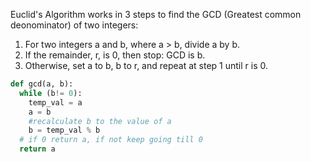 Euclid's Algorithm works in 3 steps to find the GCD (Greatest common deonominator) of two integers:

1. For two integers a and b, where a > b, divide a by b.
2. If the remainder, r, is 0, then stop: GCD is b.
3. Otherwise, set a to b, b to r, and repeat at step 1 until r is 0. 

```python
def gcd(a, b):
  while (b!= 0):
    temp_val = a
    a = b
    #recalculate b to the value of a
    b = temp_val % b
  # if 0 return a, if not keep going till 0
  return a
```
  
